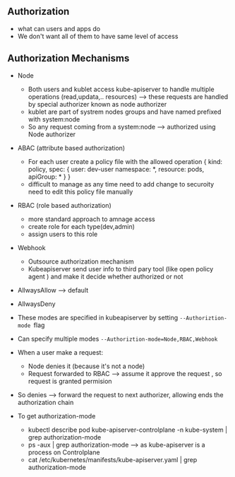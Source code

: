 ## Authorization
- what can users and apps do
- We don't want all of them to have same level of access

## Authorization Mechanisms
- Node
  - Both users and kublet access kube-apiserver to handle multiple operations (read,updata,.. resources) --> these requests are handled by special authorizer known as node authorizer
  - kublet are part of systrem nodes groups and have named prefixed with system:node
  - So any request coming from a system:node --> authorized using Node authorizer
- ABAC (attribute based authorization)
  - For each user create a policy file with the allowed operation 
   {
    kind: policy,
    spec: {
        user: dev-user
        namespace: *,
        resource: pods,
        apiGroup: *
    }
   }
   - difficult to manage as any time need to add change to securoity need to edit this policy file manually
- RBAC (role based authorization)
  - more standard approach to amnage access
  - create role for each type(dev,admin)
  - assign users to this role
- Webhook
  - Outsource authorization mechanism
  - Kubeapiserver send user info to third pary tool (like open policy agent ) and make it decide whether authorized or not
- AllwaysAllow --> default
- AllwaysDeny

- These modes are specified in kubeapiserver by setting `--Authoriztion-mode `flag
- Can specify multiple modes `--Authoriztion-mode=Node,RBAC,Webhook`
- When a user make a request:
  - Node denies it (because it's not a node)
  - Request forwarded to RBAC --> assume it approve the request , so request is granted permision
- So denies --> forward the request to next authorizer, allowing ends the authorization chain
- To get authorization-mode 
  -  kubectl describe pod kube-apiserver-controlplane -n kube-system | grep authorization-mode
  -  ps -aux | grep authorization-mode --> as kube-apiserver is a process on Controlplane
  -  cat /etc/kubernetes/manifests/kube-apiserver.yaml | grep authorization-mode